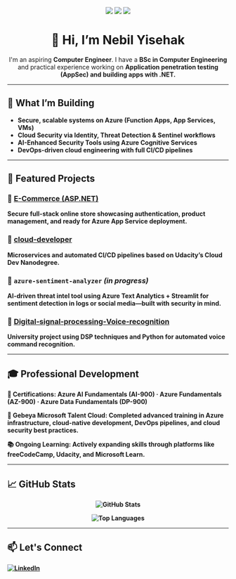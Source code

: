 
<p align="center">
  <img src="https://img.shields.io/badge/Cloud-Azure-0078D4?logo=microsoft-azure&logoColor=white" />
  <img src="https://img.shields.io/badge/Degree-BSc%20Comp.%20Eng.-f0db4f"/>
  <img src="https://img.shields.io/badge/Certifications-AI‑900%20AZ‑900%20DP‑900-yellowgreen"/>
</p>

<h1 align="center">👋 Hi, I’m Nebil Yisehak</h1>

<p align="center">
I'm an aspiring <b>Computer Engineer</b>.
I have a <b>BSc in Computer Engineering</b> and practical experience working on <b>Application penetration testing (AppSec)<b> and building apps with <b>.NET</b>.
</p>

---

## 🎯 What I’m Building

- Secure, scalable systems on **Azure** (Function Apps, App Services, VMs)  
- **Cloud Security** via Identity, Threat Detection & Sentinel workflows  
- **AI-Enhanced Security Tools** using Azure Cognitive Services  
- DevOps-driven cloud engineering with full CI/CD pipelines

---

## 🚀 Featured Projects

### 🔹 [E-Commerce (ASP.NET)](https://github.com/Nebil1/E-Commerce)  
Secure full-stack online store showcasing authentication, product management, and ready for **Azure App Service deployment**.

### 🔹 [cloud-developer](https://github.com/Nebil1/cloud-developer)  
Microservices and automated CI/CD pipelines based on Udacity’s Cloud Dev Nanodegree.

### 🔹 `azure-sentiment-analyzer` *(in progress)*  
**AI-driven threat intel tool** using Azure Text Analytics + Streamlit for sentiment detection in logs or social media—built with security in mind.

### 🔹 [Digital‑signal‑processing‑Voice‑recognition](https://github.com/Nebil1/Digital-signal-processing-Voice-recognition)  
University project using DSP techniques and Python for automated voice command recognition.

---

## 🎓 Professional Development

🏅 Certifications:
Azure AI Fundamentals (AI-900) · Azure Fundamentals (AZ-900) · Azure Data Fundamentals (DP-900)

🚀 Gebeya Microsoft Talent Cloud:
Completed advanced training in Azure infrastructure, cloud-native development, DevOps pipelines, and cloud security best practices.

📚 Ongoing Learning:
Actively expanding skills through platforms like freeCodeCamp, Udacity, and Microsoft Learn.

---

## 📈 GitHub Stats

<!-- GitHub Readme Stats: show streaks, commits, languages -->
<p align="center">
  <img src="https://github-readme-stats.vercel.app/api?username=Nebil1&show_icons=true&theme=radical" alt="GitHub Stats"/>
</p>

<p align="center">
  <img src="https://github-readme-stats.vercel.app/api/top-langs/?username=Nebil1&show_icons=true&theme=radical&layout=compact" alt="Top Languages" />
</p>

---

## 📫 Let's Connect

[![LinkedIn](https://img.shields.io/badge/LinkedIn-Nebil%20Yisehak-blue?logo=linkedin)](https://www.linkedin.com/in/nebilyisehak/)  

